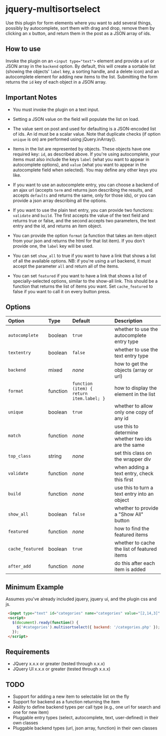 jquery-multisortselect
=================

Use this plugin for form elements where you want to add several things,
possibly by autocomplete, sort them with drag and drop, remove them by clicking
an x button, and return them in the post as a JSON array of ids.

How to use
----------

Invoke the plugin on an `<input type="text">` element and provide a url or JSON
array in the `backend` option.  By default, this will create a sortable list
(showing the objects' `label` key, a sorting handle, and a delete icon) and an
autocomplete element for adding new items to the list.  Submitting the form
returns the `id` key of each object in a JSON array.

Important Notes
---------------

* You must invoke the plugin on a text input.

* Setting a JSON value on the field will populate the list on load.

* The value sent on post and used for defaulting is a JSON-encoded list of ids.
  An id must be a scalar value.  Note that duplicate checks (if option `unique`
  is on) are performed using jQuery.inArray().

* Items in the list are represented by objects.  These objects have one
  required key: `id`, as described above.  If you're using autocomplete, your
  items must also include the keys `label` (what you want to appear in
  autocomplete options), and `value` (what you want to appear in the
  autocomplete field when selected).  You may define any other keys you like.

* If you want to use an autocomplete entry, you can choose a backend of an ajax
  url (accepts `term` and returns json describing the results, and accepts
  `defaults` and returns the same, only for those ids), or you can provide a
  json array describing all the options.

* If you want to use the plain text entry, you can provide two functions:
  `validate` and `build`.  The first accepts the value of the text field and
  returns true or false, and the second accepts two parameters, the text entry
  and the id, and returns an item object.

* You can provide the option `format` (a function that takes an item object
  from your json and returns the html for that list item).  If you don't
  provide one, the `label` key will be used.

* You can set `show_all` to true if you want to have a link that shows a list
  of all the available options.  NB: if you're using a url backend, it must
  accept the parameter `all` and return all of the items.

* You can set `featured` if you want to have a link that shows a list of
  specially-selected options, similar to the show-all link.  This should be a
  function that returns the list of items you want.  Set `cache_featured` to
  false if you want to call it on every button press.

Options
-------

| Option           | Type     | Default                                  | Description                                        |
|:---------------- |:-------- |:---------------------------------------- |:-------------------------------------------------- |
| `autocomplete`   | boolean  | `true`                                   | whether to use the autocomplete entry type         |
| `textentry`      | boolean  | `false`                                  | whether to use the text entry type                 |
| `backend`        | mixed    | _none_                                   | how to get the objects (array or url)              |
| `format`         | function | `function (item) { return item.label; }` | how to display the element in the list             |
| `unique`         | boolean  | `true`                                   | whether to allow only one copy of any id           |
| `match`          | function | _none_                                   | use this to determine whether two ids are the same |
| `top_class`      | string   | _none_                                   | set this class on the wrapper div                  |
| `validate`       | function | _none_                                   | when adding a text entry, check this first         |
| `build`          | function | _none_                                   | use this to turn a text entry into an object       |
| `show_all`       | boolean  | `false`                                  | whether to provide a "Show All" button             |
| `featured`       | function | _none_                                   | how to find the featured items                     |
| `cache_featured` | boolean  | `true`                                   | whether to cache the list of featured items        |
| `after_add`      | function | _none_                                   | do this after each item is added                   |

Minimum Example
---------------

Assumes you've already included jquery, jquery ui, and the plugin css and js.

```html
 <input type="text" id="categories" name="categories" value="[2,14,3]" />
 <script>
   $(document).ready(function() {
     $('#categories').multisortselect({ backend: '/categories.php' });
   });
 </script>
```

Requirements
------------

 * JQuery x.x.x or greater (tested through x.x.x)
 * JQuery UI x.x.x or greater (tested through x.x.x)

TODO
-----

 * Support for adding a new item to selectable list on the fly
 * Support for backend as a function returning the item
 * Ability to define backend types per call type (e.g., one url for search and one for new item)
 * Pluggable entry types (select, autocomplete, text, user-defined) in their own classes
 * Pluggable backend types (url, json array, function) in their own classes

